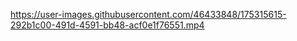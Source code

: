 https://user-images.githubusercontent.com/46433848/175315615-292b1c00-491d-4591-bb48-acf0e1f76551.mp4
